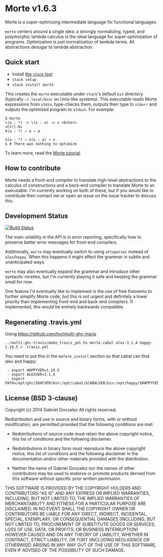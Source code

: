 # Morte v1.6.3

Morte is a super-optimizing intermediate language for functional languages.

`morte` centers around a single idea: a strongly normalizing, typed, and
polymorphic lambda calculus is the ideal language for super-optimization of
programs.  Optimization is just normalization of lambda terms.  All abstractions
desugar to lambda abstraction.

## Quick start

* Install [the `stack` tool](http://haskellstack.org/)
* `stack setup`
* `stack install morte`

This creates the `morte` executable under `stack`'s default `bin` directory
(typically `~/.local/bin/` on Unix-like systems).  This executable reads Morte
expressions from `stdin`, type-checks them, outputs their type to `stderr` and
outputs the optimized program to `stdout`.  For example:

    $ morte
    \(a : *) -> \(x : a) -> x <Enter>
    <Ctrl-D>
    ∀(a : *) → a → a
    
    λ(a : *) → λ(x : a) → x
    $ # There was nothing to optimize

To learn more, read the
[Morte tutorial](http://hackage.haskell.org/package/morte/docs/Morte-Tutorial.html).

## How to contribute

Morte needs a front-end compiler to translate high-level abstractions to the
calculus of constructions and a back-end compiler to translate Morte to an
executable.  I'm currently working on both of these, but if you would like to
contribute then contact me or open an issue on the issue tracker to discuss
this.

## Development Status

[![Build Status](https://travis-ci.org/Gabriel439/Haskell-Morte-Library.png)](https://travis-ci.org/Gabriel439/Haskell-Morte-Library)

The main volatility in the API is in error reporting, specifically how to
preserve better error messages for front-end compilers.

Additionally, `morte` may eventually switch to using `attoparsec` instead of
`alex`/`happy`.  When this happens it might affect the grammar in subtle and
unanticipated ways.

`morte` may also eventually expand the grammar and introduce other syntactic
niceties, but I'm currently playing it safe and keeping the grammar small for
now.

One feature I'd eventually like to implement is the use of free theorems to
further simplify Morte code, but this is not urgent and definitely a lower
priority than implementing front-end and back-end compilers.  If implemented,
this would be entirely backwards compatible.

## Regenerating .travis.yml

Using https://github.com/hvr/multi-ghc-travis

```
../multi-ghc-travis/make_travis_yml.hs morte.cabal alex-3.1.4 happy-1.19.5 > .travis.yml
```

You need to put this in the ```before_install``` section so that cabal can find alex and happy:

```
 - export HAPPYVER=1.19.5
 - export ALEXVER=3.1.4
 - export PATH=/opt/ghc/$GHCVER/bin:/opt/cabal/$CABALVER/bin:/opt/happy/$HAPPYVER/bin:/opt/alex/$ALEXVER/bin:$PATH
```

## License (BSD 3-clause)

Copyright (c) 2014 Gabriel Gonzalez
All rights reserved.

Redistribution and use in source and binary forms, with or without modification,
are permitted provided that the following conditions are met:

* Redistributions of source code must retain the above copyright notice, this
  list of conditions and the following disclaimer.

* Redistributions in binary form must reproduce the above copyright notice, this
  list of conditions and the following disclaimer in the documentation and/or
  other materials provided with the distribution.

* Neither the name of Gabriel Gonzalez nor the names of other contributors may
  be used to endorse or promote products derived from this software without
  specific prior written permission.

THIS SOFTWARE IS PROVIDED BY THE COPYRIGHT HOLDERS AND CONTRIBUTORS "AS IS" AND
ANY EXPRESS OR IMPLIED WARRANTIES, INCLUDING, BUT NOT LIMITED TO, THE IMPLIED
WARRANTIES OF MERCHANTABILITY AND FITNESS FOR A PARTICULAR PURPOSE ARE
DISCLAIMED. IN NO EVENT SHALL THE COPYRIGHT OWNER OR CONTRIBUTORS BE LIABLE FOR
ANY DIRECT, INDIRECT, INCIDENTAL, SPECIAL, EXEMPLARY, OR CONSEQUENTIAL DAMAGES
(INCLUDING, BUT NOT LIMITED TO, PROCUREMENT OF SUBSTITUTE GOODS OR SERVICES;
LOSS OF USE, DATA, OR PROFITS; OR BUSINESS INTERRUPTION) HOWEVER CAUSED AND ON
ANY THEORY OF LIABILITY, WHETHER IN CONTRACT, STRICT LIABILITY, OR TORT
(INCLUDING NEGLIGENCE OR OTHERWISE) ARISING IN ANY WAY OUT OF THE USE OF THIS
SOFTWARE, EVEN IF ADVISED OF THE POSSIBILITY OF SUCH DAMAGE.
